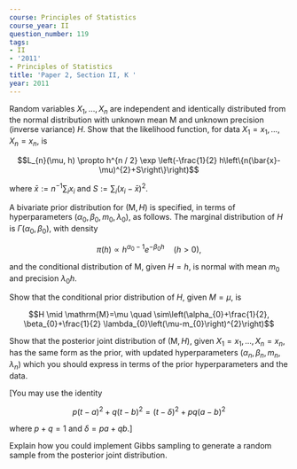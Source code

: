 ```yaml
---
course: Principles of Statistics
course_year: II
question_number: 119
tags:
- II
- '2011'
- Principles of Statistics
title: 'Paper 2, Section II, K '
year: 2011
---
```




Random variables $X_{1}, \ldots, X_{n}$ are independent and identically distributed from the normal distribution with unknown mean $\mathrm{M}$ and unknown precision (inverse variance) $H$. Show that the likelihood function, for data $X_{1}=x_{1}, \ldots, X_{n}=x_{n}$, is

$$L_{n}(\mu, h) \propto h^{n / 2} \exp \left(-\frac{1}{2} h\left\{n(\bar{x}-\mu)^{2}+S\right\}\right)$$

where $\bar{x}:=n^{-1} \sum_{i} x_{i}$ and $S:=\sum_{i}\left(x_{i}-\bar{x}\right)^{2}$.

A bivariate prior distribution for $(\mathrm{M}, H)$ is specified, in terms of hyperparameters $\left(\alpha_{0}, \beta_{0}, m_{0}, \lambda_{0}\right)$, as follows. The marginal distribution of $H$ is $\Gamma\left(\alpha_{0}, \beta_{0}\right)$, with density

$$\pi(h) \propto h^{\alpha_{0}-1} e^{-\beta_{0} h} \quad(h>0),$$

and the conditional distribution of $\mathrm{M}$, given $H=h$, is normal with mean $m_{0}$ and precision $\lambda_{0} h$.

Show that the conditional prior distribution of $H$, given $M=\mu$, is

$$H \mid \mathrm{M}=\mu \quad \sim\left(\alpha_{0}+\frac{1}{2}, \beta_{0}+\frac{1}{2} \lambda_{0}\left(\mu-m_{0}\right)^{2}\right)$$

Show that the posterior joint distribution of $(\mathrm{M}, H)$, given $X_{1}=x_{1}, \ldots, X_{n}=x_{n}$, has the same form as the prior, with updated hyperparameters $\left(\alpha_{n}, \beta_{n}, m_{n}, \lambda_{n}\right)$ which you should express in terms of the prior hyperparameters and the data.

[You may use the identity

$$p(t-a)^{2}+q(t-b)^{2}=(t-\delta)^{2}+p q(a-b)^{2}$$

where $p+q=1$ and $\delta=p a+q b$.]

Explain how you could implement Gibbs sampling to generate a random sample from the posterior joint distribution.
